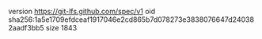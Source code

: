 version https://git-lfs.github.com/spec/v1
oid sha256:1a5e1709efdceaf1917046e2cd865b7d078273e3838076647d240382aadf3bb5
size 1843
